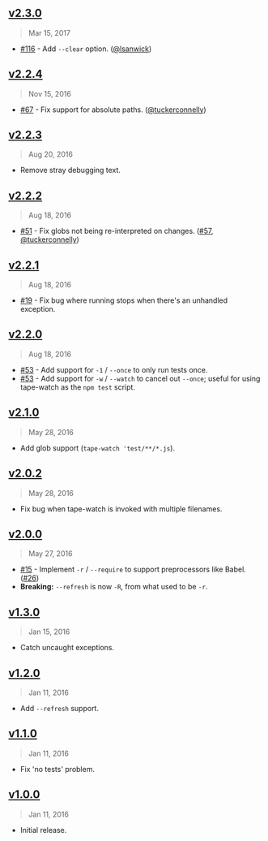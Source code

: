 ## [v2.3.0]
> Mar 15, 2017

- [#116] - Add `--clear` option. ([@lsanwick])

[v2.3.0]: https://github.com/rstacruz/tape-watch/compare/v2.2.4...v2.3.0

## [v2.2.4]
> Nov 15, 2016

- [#67] - Fix support for absolute paths. ([@tuckerconnelly])

[v2.2.4]: https://github.com/rstacruz/tape-watch/compare/v2.2.3...v2.2.4

## [v2.2.3]
> Aug 20, 2016

- Remove stray debugging text.

[v2.2.3]: https://github.com/rstacruz/tape-watch/compare/v2.2.2...v2.2.3

## [v2.2.2]
> Aug 18, 2016

- [#51] - Fix globs not being re-interpreted on changes. ([#57], [@tuckerconnelly])

[v2.2.2]: https://github.com/rstacruz/tape-watch/compare/v2.2.1...v2.2.2

## [v2.2.1]
> Aug 18, 2016

- [#19] - Fix bug where running stops when there's an unhandled exception.

[v2.2.1]: https://github.com/rstacruz/tape-watch/compare/v2.2.0...v2.2.1

## [v2.2.0]
> Aug 18, 2016

- [#53] - Add support for `-1` / `--once` to only run tests once.
- [#53] - Add support for `-w` / `--watch` to cancel out `--once`; useful for using tape-watch as the `npm test` script.

[v2.2.0]: https://github.com/rstacruz/tape-watch/compare/v2.1.0...v2.2.0

## [v2.1.0]
> May 28, 2016

- Add glob support (`tape-watch 'test/**/*.js`).

[v2.1.0]: https://github.com/rstacruz/tape-watch/compare/v2.0.2...v2.1.0

## [v2.0.2]
> May 28, 2016

- Fix bug when tape-watch is invoked with multiple filenames.

[v2.0.2]: https://github.com/rstacruz/tape-watch/compare/v2.0.0...v2.0.2

## [v2.0.0]
> May 27, 2016

- [#15] - Implement `-r` / `--require` to support preprocessors like Babel. ([#26])
- __Breaking:__ `--refresh` is now `-R`, from what used to be `-r`.

[v2.0.0]: https://github.com/rstacruz/tape-watch/compare/v1.3.0...v2.0.0

## [v1.3.0]
> Jan 15, 2016

- Catch uncaught exceptions.

[v1.3.0]: https://github.com/rstacruz/tape-watch/compare/v1.2.0...v1.3.0

## [v1.2.0]
> Jan 11, 2016

- Add `--refresh` support.

[v1.2.0]: https://github.com/rstacruz/tape-watch/compare/v1.1.0...v1.2.0

## [v1.1.0]
> Jan 11, 2016

- Fix 'no tests' problem.

[v1.1.0]: https://github.com/rstacruz/tape-watch/compare/v1.0.0...v1.1.0

## [v1.0.0]
> Jan 11, 2016

- Initial release.

[v1.0.0]: https://github.com/rstacruz/tape-watch/tree/v1.0.0
[#15]: https://github.com/rstacruz/tape-watch/issues/15
[#26]: https://github.com/rstacruz/tape-watch/issues/26
[#51]: https://github.com/rstacruz/tape-watch/issues/51
[#57]: https://github.com/rstacruz/tape-watch/issues/57
[#19]: https://github.com/rstacruz/tape-watch/issues/19
[#53]: https://github.com/rstacruz/tape-watch/issues/53
[#67]: https://github.com/rstacruz/tape-watch/issues/67
[@tuckerconnelly]: https://github.com/tuckerconnelly
[#116]: https://github.com/rstacruz/tape-watch/issues/116
[@lsanwick]: https://github.com/lsanwick
